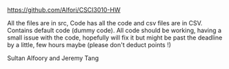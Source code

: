 https://github.com/Alfori/CSCI3010-HW

All the files are in src, Code has all the code and csv files are in CSV. Contains default code (dummy code). All code should be working, having a small issue with the code, hopefully will fix it but might be past the deadline by a little, few hours maybe (please don't deduct points !)

Sultan Alfoory and Jeremy Tang
